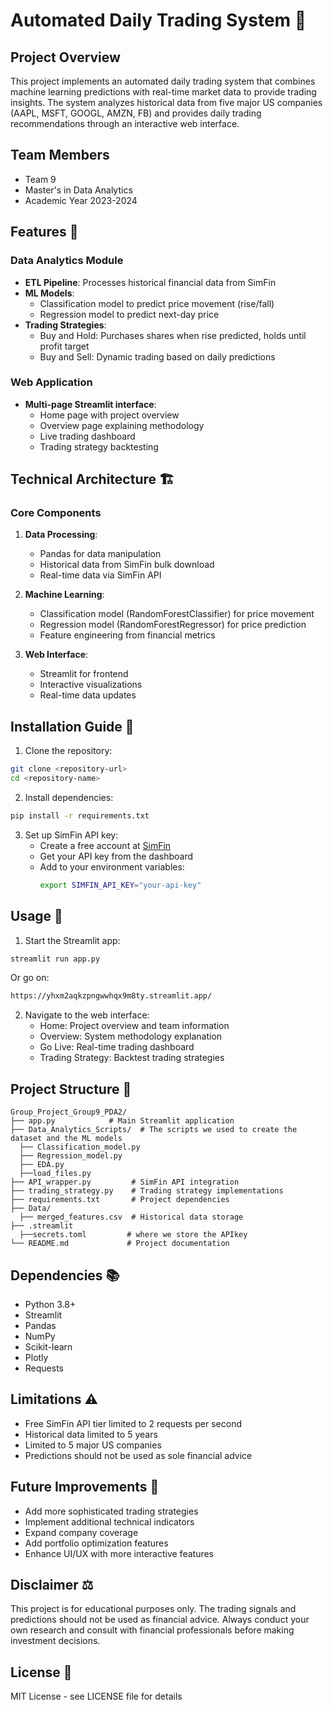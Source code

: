# Automated Daily Trading System 🚀

## Project Overview
This project implements an automated daily trading system that combines machine learning predictions with real-time market data to provide trading insights. The system analyzes historical data from five major US companies (AAPL, MSFT, GOOGL, AMZN, FB) and provides daily trading recommendations through an interactive web interface.

## Team Members
- Team 9
- Master's in Data Analytics
- Academic Year 2023-2024

## Features 🌟

### Data Analytics Module
- **ETL Pipeline**: Processes historical financial data from SimFin
- **ML Models**:
  - Classification model to predict price movement (rise/fall)
  - Regression model to predict next-day price
- **Trading Strategies**:
  - Buy and Hold: Purchases shares when rise predicted, holds until profit target
  - Buy and Sell: Dynamic trading based on daily predictions

### Web Application
- **Multi-page Streamlit interface**:
  - Home page with project overview
  - Overview page explaining methodology
  - Live trading dashboard
  - Trading strategy backtesting

## Technical Architecture 🏗️

### Core Components
1. **Data Processing**:
   - Pandas for data manipulation
   - Historical data from SimFin bulk download
   - Real-time data via SimFin API

2. **Machine Learning**:
   - Classification model (RandomForestClassifier) for price movement
   - Regression model (RandomForestRegressor) for price prediction
   - Feature engineering from financial metrics

3. **Web Interface**:
   - Streamlit for frontend
   - Interactive visualizations
   - Real-time data updates

## Installation Guide 🔧

1. Clone the repository:
```bash
git clone <repository-url>
cd <repository-name>
```

2. Install dependencies:
```bash
pip install -r requirements.txt
```

3. Set up SimFin API key:
   - Create a free account at [SimFin](https://www.simfin.com/)
   - Get your API key from the dashboard
   - Add to your environment variables:
     ```bash
     export SIMFIN_API_KEY="your-api-key"
     ```

## Usage 📱

1. Start the Streamlit app:
```bash
streamlit run app.py
```
Or go on:
```bash
https://yhxm2aqkzpngwwhqx9m8ty.streamlit.app/
```

2. Navigate to the web interface:
   - Home: Project overview and team information
   - Overview: System methodology explanation
   - Go Live: Real-time trading dashboard
   - Trading Strategy: Backtest trading strategies

## Project Structure 📁

```
Group_Project_Group9_PDA2/
├── app.py            # Main Streamlit application
├── Data_Analytics_Scripts/  # The scripts we used to create the dataset and the ML models
  ├── Classification_model.py
  ├── Regression_model.py
  ├── EDA.py
  ├──load_files.py
├── API_wrapper.py         # SimFin API integration
├── trading_strategy.py    # Trading strategy implementations
├── requirements.txt       # Project dependencies
├── Data/
  ├── merged_features.csv  # Historical data storage
├── .streamlit
  ├──secrets.toml         # where we store the APIkey
└── README.md             # Project documentation
```

## Dependencies 📚
- Python 3.8+
- Streamlit
- Pandas
- NumPy
- Scikit-learn
- Plotly
- Requests

## Limitations ⚠️
- Free SimFin API tier limited to 2 requests per second
- Historical data limited to 5 years
- Limited to 5 major US companies
- Predictions should not be used as sole financial advice

## Future Improvements 🔮
- Add more sophisticated trading strategies
- Implement additional technical indicators
- Expand company coverage
- Add portfolio optimization features
- Enhance UI/UX with more interactive features

## Disclaimer ⚖️
This project is for educational purposes only. The trading signals and predictions should not be used as financial advice. Always conduct your own research and consult with financial professionals before making investment decisions.

## License 📄
MIT License - see LICENSE file for details
